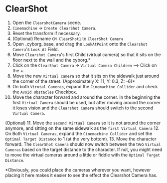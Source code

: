 # ClearShot
1. Open the `ClearshotCamera` scene.
2. `Cinemachine` -> `Create ClearShot Camera`.
3. Reset the transform if necessary.
4. (Optional) Rename `CM ClearShot1` to `ClearShot Camera`
5. Open _cyborg_base, and drag the `LookAtPoint` onto the `Clearshot Camera`'s `Look At` Field.
6. Move `Clearshot Camera`'s first Child (virtual camera) so that it sits on the floor next to the wall and the cyborg.*
7. Click on the `ClearShot Camera` -> `Virtual Camera Children` --> Click on the +.
8. Move the new `Virtual camera` so that it sits on the sidewalk just around the corner of the street. (Approximately X: 11, Y: 0.3, Z: -6)* 
9. On both `Virutal Cameras`, expand the `Cinemachine Collider` and check the `Avoid Obstacles` Checkbox.
10. Move the character forward and around the corner. In the beginning the first `Virtual Camera` should be used, but after moving around the corner it loses vision and the `Clearshot Camera` should switch to the second `Virtual Camera`.

(Optional)
11. Move the `second Virtual Camera` so it is not around the corner anymore, and sitting on the same sidewalk as the `first Virtual Camera`
12. On Both `Virtual Cameras`, expand the `Cinemachine Collider` and set the `Optimal Target Distance` to 1 (at the very bottom).
13. Move the character forward. The `ClearShot Camera` should now switch between the two `Virtual Cameras` based on the target distance to the character. If not, you might need to move the virtual cameras around a little or fiddle with the `Optimal Target Distance`.


*Obviously, you could place the cameras wherever you want, however placing it here makes it easier to see the effect the Clearshot Camera has.
